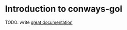 # Introduction to conways-gol

TODO: write [great documentation](http://jacobian.org/writing/what-to-write/)
